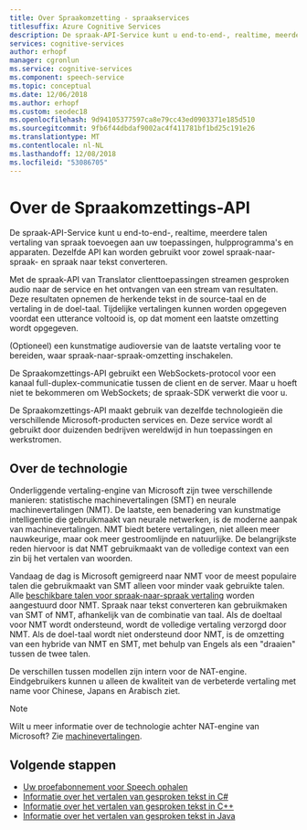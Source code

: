 ```yaml
---
title: Over Spraakomzetting - spraakservices
titlesuffix: Azure Cognitive Services
description: De spraak-API-Service kunt u end-to-end-, realtime, meerdere talen vertaling van spraak toevoegen aan uw toepassingen, hulpprogramma's en apparaten. Dezelfde API kan worden gebruikt voor zowel spraak-naar-spraak- en spraak naar tekst converteren.
services: cognitive-services
author: erhopf
manager: cgronlun
ms.service: cognitive-services
ms.component: speech-service
ms.topic: conceptual
ms.date: 12/06/2018
ms.author: erhopf
ms.custom: seodec18
ms.openlocfilehash: 9d94105377597ca8e79cc43ed0903371e185d510
ms.sourcegitcommit: 9fb6f44dbdaf9002ac4f411781bf1bd25c191e26
ms.translationtype: MT
ms.contentlocale: nl-NL
ms.lasthandoff: 12/08/2018
ms.locfileid: "53086705"
---
```

# <a name="about-the-speech-translation-api"></a>Over de Spraakomzettings-API

De spraak-API-Service kunt u end-to-end-, realtime, meerdere talen vertaling van spraak toevoegen aan uw toepassingen, hulpprogramma's en apparaten. Dezelfde API kan worden gebruikt voor zowel spraak-naar-spraak- en spraak naar tekst converteren.

Met de spraak-API van Translator clienttoepassingen streamen gesproken audio naar de service en het ontvangen van een stream van resultaten. Deze resultaten opnemen de herkende tekst in de source-taal en de vertaling in de doel-taal. Tijdelijke vertalingen kunnen worden opgegeven voordat een utterance voltooid is, op dat moment een laatste omzetting wordt opgegeven.

(Optioneel) een kunstmatige audioversie van de laatste vertaling voor te bereiden, waar spraak-naar-spraak-omzetting inschakelen.

De Spraakomzettings-API gebruikt een WebSockets-protocol voor een kanaal full-duplex-communicatie tussen de client en de server. Maar u hoeft niet te bekommeren om WebSockets; de spraak-SDK verwerkt die voor u.

De Spraakomzettings-API maakt gebruik van dezelfde technologieën die verschillende Microsoft-producten services en. Deze service wordt al gebruikt door duizenden bedrijven wereldwijd in hun toepassingen en werkstromen.

## <a name="about-the-technology"></a>Over de technologie

Onderliggende vertaling-engine van Microsoft zijn twee verschillende manieren: statistische machinevertalingen (SMT) en neurale machinevertalingen (NMT). De laatste, een benadering van kunstmatige intelligentie die gebruikmaakt van neurale netwerken, is de moderne aanpak van machinevertalingen. NMT biedt betere vertalingen, niet alleen meer nauwkeurige, maar ook meer gestroomlijnde en natuurlijke. De belangrijkste reden hiervoor is dat NMT gebruikmaakt van de volledige context van een zin bij het vertalen van woorden.

Vandaag de dag is Microsoft gemigreerd naar NMT voor de meest populaire talen die gebruikmaakt van SMT alleen voor minder vaak gebruikte talen. Alle [beschikbare talen voor spraak-naar-spraak vertaling](language-support.md#speech-translation) worden aangestuurd door NMT. Spraak naar tekst converteren kan gebruikmaken van SMT of NMT, afhankelijk van de combinatie van taal. Als de doeltaal voor NMT wordt ondersteund, wordt de volledige vertaling verzorgd door NMT. Als de doel-taal wordt niet ondersteund door NMT, is de omzetting van een hybride van NMT en SMT, met behulp van Engels als een "draaien" tussen de twee talen.

De verschillen tussen modellen zijn intern voor de NAT-engine. Eindgebruikers kunnen u alleen de kwaliteit van de verbeterde vertaling met name voor Chinese, Japans en Arabisch ziet.

> [!NOTE]
> Wilt u meer informatie over de technologie achter NAT-engine van Microsoft? Zie [machinevertalingen](https://www.microsoft.com/en-us/translator/mt.aspx).

## <a name="next-steps"></a>Volgende stappen

* [Uw proefabonnement voor Speech ophalen](https://azure.microsoft.com/try/cognitive-services/)
* [Informatie over het vertalen van gesproken tekst in C#](how-to-translate-speech-csharp.md)
* [Informatie over het vertalen van gesproken tekst in C++](how-to-translate-speech-cpp.md)
* [Informatie over het vertalen van gesproken tekst in Java](how-to-translate-speech-java.md)

